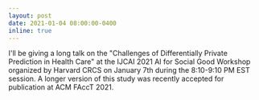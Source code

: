 ```yaml
---
layout: post
date: 2021-01-04 08:00:00-0400
inline: true
---
```


I'll be giving a long talk on the "Challenges of Differentially Private Prediction in Health Care" at the IJCAI 2021 AI for Social Good Workshop organized by Harvard CRCS on January 7th during the 8:10-9:10 PM EST session. A longer version of this study was recently accepted for publication at ACM FAccT 2021. 